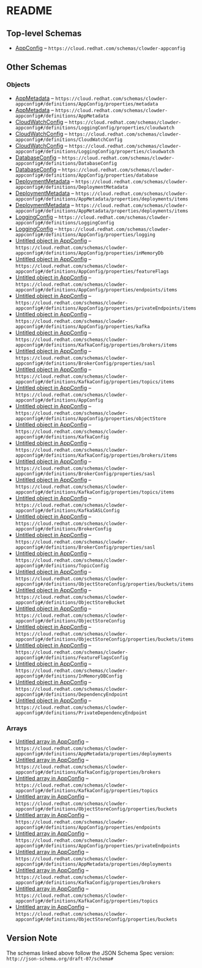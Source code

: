 # README

## Top-level Schemas

-   [AppConfig](./schema.md) – `https://cloud.redhat.com/schemas/clowder-appconfig`

## Other Schemas

### Objects

-   [AppMetadata](./schema-definitions-appconfig-properties-appmetadata.md "Arbitrary metadata pertaining to the application application") – `https://cloud.redhat.com/schemas/clowder-appconfig#/definitions/AppConfig/properties/metadata`
-   [AppMetadata](./schema-definitions-appmetadata.md "Arbitrary metadata pertaining to the application application") – `https://cloud.redhat.com/schemas/clowder-appconfig#/definitions/AppMetadata`
-   [CloudWatchConfig](./schema-definitions-loggingconfig-properties-cloudwatchconfig.md "Cloud Watch configuration") – `https://cloud.redhat.com/schemas/clowder-appconfig#/definitions/LoggingConfig/properties/cloudwatch`
-   [CloudWatchConfig](./schema-definitions-cloudwatchconfig.md "Cloud Watch configuration") – `https://cloud.redhat.com/schemas/clowder-appconfig#/definitions/CloudWatchConfig`
-   [CloudWatchConfig](./schema-definitions-loggingconfig-properties-cloudwatchconfig.md "Cloud Watch configuration") – `https://cloud.redhat.com/schemas/clowder-appconfig#/definitions/LoggingConfig/properties/cloudwatch`
-   [DatabaseConfig](./schema-definitions-databaseconfig.md "Database Configuration") – `https://cloud.redhat.com/schemas/clowder-appconfig#/definitions/DatabaseConfig`
-   [DatabaseConfig](./schema-definitions-appconfig-properties-databaseconfig.md "Database Configuration") – `https://cloud.redhat.com/schemas/clowder-appconfig#/definitions/AppConfig/properties/database`
-   [DeploymentMetadata](./schema-definitions-deploymentmetadata.md "Deployment Metadata") – `https://cloud.redhat.com/schemas/clowder-appconfig#/definitions/DeploymentMetadata`
-   [DeploymentMetadata](./schema-definitions-appmetadata-properties-deployments-deploymentmetadata.md "Deployment Metadata") – `https://cloud.redhat.com/schemas/clowder-appconfig#/definitions/AppMetadata/properties/deployments/items`
-   [DeploymentMetadata](./schema-definitions-appmetadata-properties-deployments-deploymentmetadata.md "Deployment Metadata") – `https://cloud.redhat.com/schemas/clowder-appconfig#/definitions/AppMetadata/properties/deployments/items`
-   [LoggingConfig](./schema-definitions-loggingconfig.md "Logging Configuration") – `https://cloud.redhat.com/schemas/clowder-appconfig#/definitions/LoggingConfig`
-   [LoggingConfig](./schema-definitions-appconfig-properties-loggingconfig.md "Logging Configuration") – `https://cloud.redhat.com/schemas/clowder-appconfig#/definitions/AppConfig/properties/logging`
-   [Untitled object in AppConfig](./schema-definitions-appconfig-properties-inmemorydb.md "In Memory DB Configuration") – `https://cloud.redhat.com/schemas/clowder-appconfig#/definitions/AppConfig/properties/inMemoryDb`
-   [Untitled object in AppConfig](./schema-definitions-appconfig-properties-featureflags.md "Feature Flags Configuration") – `https://cloud.redhat.com/schemas/clowder-appconfig#/definitions/AppConfig/properties/featureFlags`
-   [Untitled object in AppConfig](./schema-definitions-appconfig-properties-endpoints-items.md "Dependent service connection info") – `https://cloud.redhat.com/schemas/clowder-appconfig#/definitions/AppConfig/properties/endpoints/items`
-   [Untitled object in AppConfig](./schema-definitions-appconfig-properties-privateendpoints-items.md "Dependent service connection info") – `https://cloud.redhat.com/schemas/clowder-appconfig#/definitions/AppConfig/properties/privateEndpoints/items`
-   [Untitled object in AppConfig](./schema-definitions-appconfig-properties-kafka.md "Kafka Configuration") – `https://cloud.redhat.com/schemas/clowder-appconfig#/definitions/AppConfig/properties/kafka`
-   [Untitled object in AppConfig](./schema-definitions-kafkaconfig-properties-brokers-items.md "Broker Configuration") – `https://cloud.redhat.com/schemas/clowder-appconfig#/definitions/KafkaConfig/properties/brokers/items`
-   [Untitled object in AppConfig](./schema-definitions-brokerconfig-properties-sasl.md "SASL Configuration for Kafka") – `https://cloud.redhat.com/schemas/clowder-appconfig#/definitions/BrokerConfig/properties/sasl`
-   [Untitled object in AppConfig](./schema-definitions-kafkaconfig-properties-topics-items.md "Topic Configuration") – `https://cloud.redhat.com/schemas/clowder-appconfig#/definitions/KafkaConfig/properties/topics/items`
-   [Untitled object in AppConfig](./schema-definitions-appconfig.md "ClowdApp deployment configuration for Clowder enabled apps") – `https://cloud.redhat.com/schemas/clowder-appconfig#/definitions/AppConfig`
-   [Untitled object in AppConfig](./schema-definitions-appconfig-properties-objectstore.md "Object Storage Configuration") – `https://cloud.redhat.com/schemas/clowder-appconfig#/definitions/AppConfig/properties/objectStore`
-   [Untitled object in AppConfig](./schema-definitions-kafkaconfig.md "Kafka Configuration") – `https://cloud.redhat.com/schemas/clowder-appconfig#/definitions/KafkaConfig`
-   [Untitled object in AppConfig](./schema-definitions-kafkaconfig-properties-brokers-items.md "Broker Configuration") – `https://cloud.redhat.com/schemas/clowder-appconfig#/definitions/KafkaConfig/properties/brokers/items`
-   [Untitled object in AppConfig](./schema-definitions-brokerconfig-properties-sasl.md "SASL Configuration for Kafka") – `https://cloud.redhat.com/schemas/clowder-appconfig#/definitions/BrokerConfig/properties/sasl`
-   [Untitled object in AppConfig](./schema-definitions-kafkaconfig-properties-topics-items.md "Topic Configuration") – `https://cloud.redhat.com/schemas/clowder-appconfig#/definitions/KafkaConfig/properties/topics/items`
-   [Untitled object in AppConfig](./schema-definitions-kafkasaslconfig.md "SASL Configuration for Kafka") – `https://cloud.redhat.com/schemas/clowder-appconfig#/definitions/KafkaSASLConfig`
-   [Untitled object in AppConfig](./schema-definitions-brokerconfig.md "Broker Configuration") – `https://cloud.redhat.com/schemas/clowder-appconfig#/definitions/BrokerConfig`
-   [Untitled object in AppConfig](./schema-definitions-brokerconfig-properties-sasl.md "SASL Configuration for Kafka") – `https://cloud.redhat.com/schemas/clowder-appconfig#/definitions/BrokerConfig/properties/sasl`
-   [Untitled object in AppConfig](./schema-definitions-topicconfig.md "Topic Configuration") – `https://cloud.redhat.com/schemas/clowder-appconfig#/definitions/TopicConfig`
-   [Untitled object in AppConfig](./schema-definitions-objectstoreconfig-properties-buckets-items.md "Object Storage Bucket") – `https://cloud.redhat.com/schemas/clowder-appconfig#/definitions/ObjectStoreConfig/properties/buckets/items`
-   [Untitled object in AppConfig](./schema-definitions-objectstorebucket.md "Object Storage Bucket") – `https://cloud.redhat.com/schemas/clowder-appconfig#/definitions/ObjectStoreBucket`
-   [Untitled object in AppConfig](./schema-definitions-objectstoreconfig.md "Object Storage Configuration") – `https://cloud.redhat.com/schemas/clowder-appconfig#/definitions/ObjectStoreConfig`
-   [Untitled object in AppConfig](./schema-definitions-objectstoreconfig-properties-buckets-items.md "Object Storage Bucket") – `https://cloud.redhat.com/schemas/clowder-appconfig#/definitions/ObjectStoreConfig/properties/buckets/items`
-   [Untitled object in AppConfig](./schema-definitions-featureflagsconfig.md "Feature Flags Configuration") – `https://cloud.redhat.com/schemas/clowder-appconfig#/definitions/FeatureFlagsConfig`
-   [Untitled object in AppConfig](./schema-definitions-inmemorydbconfig.md "In Memory DB Configuration") – `https://cloud.redhat.com/schemas/clowder-appconfig#/definitions/InMemoryDBConfig`
-   [Untitled object in AppConfig](./schema-definitions-dependencyendpoint.md "Dependent service connection info") – `https://cloud.redhat.com/schemas/clowder-appconfig#/definitions/DependencyEndpoint`
-   [Untitled object in AppConfig](./schema-definitions-privatedependencyendpoint.md "Dependent service connection info") – `https://cloud.redhat.com/schemas/clowder-appconfig#/definitions/PrivateDependencyEndpoint`

### Arrays

-   [Untitled array in AppConfig](./schema-definitions-appmetadata-properties-deployments.md "Metadata pertaining to an application's deployments") – `https://cloud.redhat.com/schemas/clowder-appconfig#/definitions/AppMetadata/properties/deployments`
-   [Untitled array in AppConfig](./schema-definitions-kafkaconfig-properties-brokers.md "Defines the brokers the app should connect to for Kafka services") – `https://cloud.redhat.com/schemas/clowder-appconfig#/definitions/KafkaConfig/properties/brokers`
-   [Untitled array in AppConfig](./schema-definitions-kafkaconfig-properties-topics.md "Defines a list of the topic configurations available to the application") – `https://cloud.redhat.com/schemas/clowder-appconfig#/definitions/KafkaConfig/properties/topics`
-   [Untitled array in AppConfig](./schema-definitions-objectstoreconfig-properties-buckets.md) – `https://cloud.redhat.com/schemas/clowder-appconfig#/definitions/ObjectStoreConfig/properties/buckets`
-   [Untitled array in AppConfig](./schema-definitions-appconfig-properties-endpoints.md) – `https://cloud.redhat.com/schemas/clowder-appconfig#/definitions/AppConfig/properties/endpoints`
-   [Untitled array in AppConfig](./schema-definitions-appconfig-properties-privateendpoints.md) – `https://cloud.redhat.com/schemas/clowder-appconfig#/definitions/AppConfig/properties/privateEndpoints`
-   [Untitled array in AppConfig](./schema-definitions-appmetadata-properties-deployments.md "Metadata pertaining to an application's deployments") – `https://cloud.redhat.com/schemas/clowder-appconfig#/definitions/AppMetadata/properties/deployments`
-   [Untitled array in AppConfig](./schema-definitions-kafkaconfig-properties-brokers.md "Defines the brokers the app should connect to for Kafka services") – `https://cloud.redhat.com/schemas/clowder-appconfig#/definitions/KafkaConfig/properties/brokers`
-   [Untitled array in AppConfig](./schema-definitions-kafkaconfig-properties-topics.md "Defines a list of the topic configurations available to the application") – `https://cloud.redhat.com/schemas/clowder-appconfig#/definitions/KafkaConfig/properties/topics`
-   [Untitled array in AppConfig](./schema-definitions-objectstoreconfig-properties-buckets.md) – `https://cloud.redhat.com/schemas/clowder-appconfig#/definitions/ObjectStoreConfig/properties/buckets`

## Version Note

The schemas linked above follow the JSON Schema Spec version: `http://json-schema.org/draft-07/schema#`
